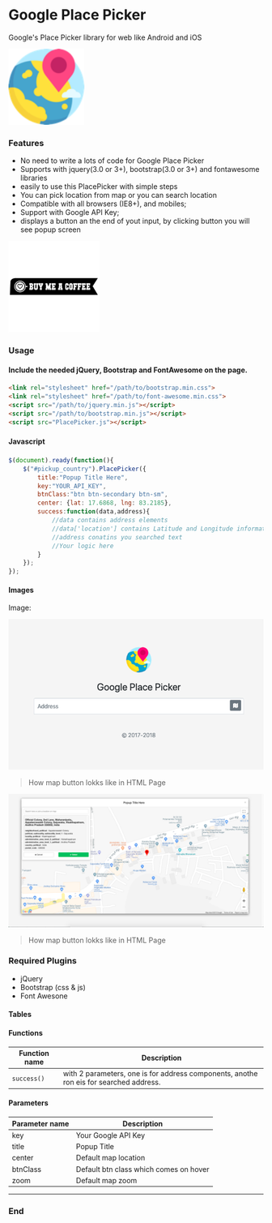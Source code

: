 # Google Place Picker
Google's Place Picker library for web like Android and iOS

<img src="https://raw.githubusercontent.com/bewithdhanu/Google-Place-Picker/master/PlacePicker.png" width="150" height="150"></img>

### Features

- No need to write a lots of code for Google Place Picker
- Supports with jquery(3.0 or 3+), bootstrap(3.0 or 3+) and fontawesome libraries
- easily to use this PlacePicker with simple steps
- You can pick location from map or you can search location
- Compatible with all  browsers (IE8+), and mobiles;
- Support with Google API Key;
- displays a button an the end of yout input, by clicking button you will see popup screen


<a href="https://paypal.me/bewithdhanu" target="_blank" title="Buy me a coffe"><img src="https://raw.githubusercontent.com/bewithdhanu/Google-Place-Picker/master/buy-me-a-coffee.png" height="180"></img></a>

### Usage

#### Include the needed jQuery, Bootstrap and FontAwesome on the page.
```html
<link rel="stylesheet" href="/path/to/bootstrap.min.css">
<link rel="stylesheet" href="/path/to/font-awesome.min.css">
<script src="/path/to/jquery.min.js"></script>
<script src="/path/to/bootstrap.min.js"></script>
<script src="PlacePicker.js"></script>
```

#### Javascript　

```javascript
$(document).ready(function(){
	$("#pickup_country").PlacePicker({
		title:"Popup Title Here",
		key:"YOUR_API_KEY",
		btnClass:"btn btn-secondary btn-sm",
		center: {lat: 17.6868, lng: 83.2185},
		success:function(data,address){
			//data contains address elements 
			//data['location'] contains Latitude and Longitude information
			//address conatins you searched text
			//Your logic here
		}
	});
});

```


#### Images

Image:

![](https://raw.githubusercontent.com/bewithdhanu/Google-Place-Picker/master/Screenshot%202019-04-03%20at%204.43.24%20PM.png)

> How map button lokks like in HTML Page

![](https://raw.githubusercontent.com/bewithdhanu/Google-Place-Picker/master/Screenshot%202019-04-03%20at%204.44.31%20PM.png)

> How map button lokks like in HTML Page

### Required Plugins
- jQuery
- Bootstrap (css & js)
- Font Awesone

                    
#### Tables
                    

#### Functions
| Function name | Description                    |
| ------------- | ------------------------------ |
| `success()`      | with 2 parameters, one is for address components, anothe ron eis for searched address.       |
#### Parameters
| Parameter name | Description                    |
| ------------- | ------------------------------ |
| key      | Your Google API Key |
| title      | Popup Title |
| center      | Default map location |
| btnClass      | Default btn class which comes on hover |
| zoom      | Default map zoom |

----

### End
